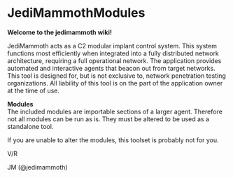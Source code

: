 # JediMammothModules


**Welcome to the jedimammoth wiki!** <br>

JediMammoth acts as a C2 modular implant control system. This system functions most efficiently when integrated into a fully distributed network architecture, requiring a full operational network. The application provides automated and interactive agents that beacon out from target networks. This tool is designed for, but is not exclusive to, network penetration testing organizations. All liability of this tool is on the part of the application owner at the time of use.

**Modules** <br>
The included modules are importable sections of a larger agent. Therefore not all modules can be run as is. They must be altered to be used as a standalone tool. <br>

If you are unable to alter the modules, this toolset is probably not for you.

V/R

JM (@jedimammoth)

